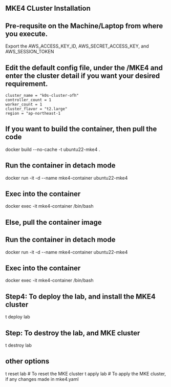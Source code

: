 ## MKE4 CLuster Installation

## Pre-requsite on the Machine/Laptop from where you execute.
Export the AWS_ACCESS_KEY_ID, AWS_SECRET_ACCESS_KEY, and AWS_SESSION_TOKEN 

## Edit the default config file, under the /MKE4 and enter the cluster detail if you want your desired requirement.

```
cluster_name = "k0s-cluster-ofh"
controller_count = 1
worker_count = 1
cluster_flavor = "t2.large"
region = "ap-northeast-1
```

## If you want to build the container, then pull the code
docker build --no-cache -t ubuntu22-mke4 .

## Run the container in detach mode
docker run -it -d --name mke4-container ubuntu22-mke4

## Exec into the container
docker exec -it mke4-container /bin/bash

## Else, pull the container image

## Run the container in detach mode
docker run -it -d --name mke4-container ubuntu22-mke4

## Exec into the container
docker exec -it mke4-container /bin/bash


## Step4: To deploy the lab, and install the MKE4 cluster
t deploy lab

## Step: To destroy the lab, and MKE cluster 
t destroy lab


## other options
t reset lab # To reset the MKE cluster
t apply lab # To apply the MKE cluster, if any changes made in mke4.yaml


